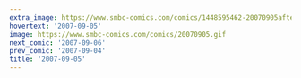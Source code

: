 ```yaml
---
extra_image: https://www.smbc-comics.com/comics/1448595462-20070905after.png
hovertext: '2007-09-05'
image: https://www.smbc-comics.com/comics/20070905.gif
next_comic: '2007-09-06'
prev_comic: '2007-09-04'
title: '2007-09-05'
---
```


